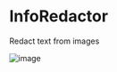 # InfoRedactor
Redact text from images

![image](https://github.com/yuliaset/InfoRedactor/assets/141797202/cea47fc5-6d9a-4c83-acfc-f23173adef22)
